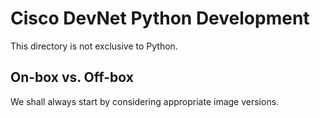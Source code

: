 # Cisco DevNet Python Development

This directory is not exclusive to Python.

## On-box vs. Off-box

We shall always start by considering appropriate image versions.
